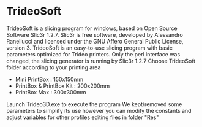 # TrideoSoft
TrideoSoft is a slicing program for windows, based on Open Source Software Slic3r 1.2.7.
Slic3r is free software, developed by Alessandro Ranellucci and licensed under the GNU Affero General Public License, version 3.
TrideoSoft is an easy-to-use slicing program with basic parameters optimized for Trideo printers. Only the perl interface was changed, the slicing generator is running by Slic3r 1.2.7
Choose TrideoSoft folder according to your printing area

- Mini PrintBox : 150x150mm
- PrintBox & PrintBox Kit : 200x200mm
- PrintBox Max : 300x300mm

Launch Trideo3D.exe to execute the program
We kept/removed some parameters to simplify its use however you can modify the constants and adjust variables for other profiles editing files in folder "Res"
